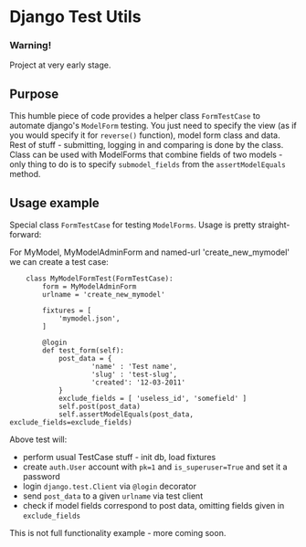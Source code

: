 Django Test Utils
=================

### Warning! 

Project at very early stage.

Purpose
-------

This humble piece of code provides a helper class `FormTestCase` to automate django's `ModelForm` testing. You just need to specify the view (as if you would specify it for `reverse()` function), model form class and data. Rest of stuff - submitting, logging in and comparing is done by the class. Class can be used with ModelForms that combine fields of two models - only thing to do is to specify `submodel_fields` from the `assertModelEquals` method.

Usage example
-------------

Special class `FormTestCase` for testing `ModelForms`. Usage is pretty straight-forward:

For MyModel, MyModelAdminForm and named-url 'create_new_mymodel' we can create a test case:

        class MyModelFormTest(FormTestCase):
            form = MyModelAdminForm
            urlname = 'create_new_mymodel'

            fixtures = [
                'mymodel.json',
            ]

            @login
            def test_form(self):
                post_data = {
                        'name' : 'Test name',
                        'slug' : 'test-slug',
                        'created': '12-03-2011'
                }
                exclude_fields = [ 'useless_id', 'somefield' ]
                self.post(post_data)
                self.assertModelEquals(post_data, exclude_fields=exclude_fields)

Above test will:

* perform usual TestCase stuff - init db, load fixtures
* create `auth.User` account with `pk=1` and `is_superuser=True` and set it a password
* login `django.test.Client` via `@login` decorator
* send `post_data` to a given `urlname` via test client
* check if model fields correspond to post data, omitting fields given in `exclude_fields`

This is not full functionality example - more coming soon.
